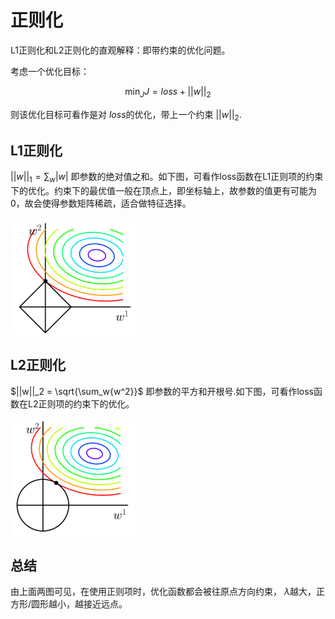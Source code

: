 # 正则化
L1正则化和L2正则化的直观解释：即带约束的优化问题。

考虑一个优化目标：
    
$$\min_J J = loss + ||w||_2$$

则该优化目标可看作是对 $loss$的优化，带上一个约束 $||w||_2$.

## L1正则化
$||w||_1 = \sum_w{|w|}$ 即参数的绝对值之和。如下图，可看作loss函数在L1正则项的约束下的优化。约束下的最优值一般在顶点上，即坐标轴上，故参数的值更有可能为0，故会使得参数矩阵稀疏，适合做特征选择。

<img src="./resources/L1reg.jpg" width=200>

## L2正则化
$||w||_2 = \sqrt{\sum_w{w^2}}$ 即参数的平方和开根号.如下图，可看作loss函数在L2正则项的约束下的优化。

<img src="./resources/L2reg.jpg" width=200>

## 总结
由上面两图可见，在使用正则项时，优化函数都会被往原点方向约束， $\lambda$越大，正方形/圆形越小，越接近远点。
